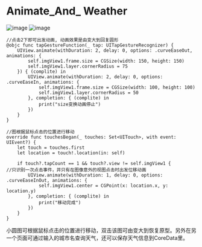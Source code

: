 # Animate_And_ Weather

![image](https://github.com/Kimsswift/-/blob/master/AnimeAndCoreData1/a1.gif)
![image](https://github.com/Kimsswift/-/blob/master/AnimeAndCoreData1/a2.gif)

    //点击2下即可出发动画, 动画效果是由变大到回复圆形
    @objc func tapGestureFunction(_ tap: UITapGestureRecognizer) {
        UIView.animate(withDuration: 2, delay: 0, options: .curveEaseOut, animations: {
            self.imgView1.frame.size = CGSize(width: 150, height: 150)
            self.imgView1.layer.cornerRadius = 75
        }) { (complite) in
            UIView.animate(withDuration: 2, delay: 0, options: .curveEaseIn, animations: {
                self.imgView1.frame.size = CGSize(width: 100, height: 100)
                self.imgView1.layer.cornerRadius = 50
            }, completion: { (complite) in
                print("size变换动画停止")
            })
        }
    }
    
    //图根据鼠标点击的位置进行移动
    override func touchesBegan(_ touches: Set<UITouch>, with event: UIEvent?) {
        let touch = touches.first
        let location = touch!.location(in: self)
        
        if touch?.tapCount == 1 && touch?.view != self.imgView1 {        //只识别一次点击事件，并只有在图像意外的视图点击时出发位移动画
            UIView.animate(withDuration: 1, delay: 0, options: .curveEaseInOut, animations: {
                self.imgView1.center = CGPoint(x: location.x, y: location.y)
            }, completion: { (complite) in
                print("移动完成")
            })
        }
    }

小圆图可根据鼠标点击的位置进行移动，双击该图可由变大到恢复原型。另外在另一个页面可通过输入的城市名查询天气，还可以保存天气信息到CoreData里。
